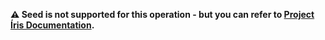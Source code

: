 **⚠️ Seed is not supported for this operation - but you can refer to [Project Íris Documentation](https://github.com/KillovSky/Iris/wiki).**